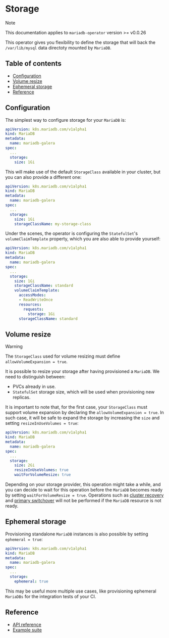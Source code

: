 # Storage

> [!NOTE]  
> This documentation applies to `mariadb-operator` version >= v0.0.26

This operator gives you flexibility to define the storage that will back the `/var/lib/mysql` data directoty mounted by `MariaDB`.

## Table of contents
<!-- toc -->
- [Configuration](#configuration)
- [Volume resize](#volume-resize)
- [Ephemeral storage](#ephemeral-storage)
- [Reference](#reference)
<!-- /toc -->

## Configuration

The simplest way to configure storage for your `MariaDB` is:

```yaml
apiVersion: k8s.mariadb.com/v1alpha1
kind: MariaDB
metadata:
  name: mariadb-galera
spec:
  ...
  storage:
    size: 1Gi
```

This will make use of the default `StorageClass` available in your cluster, but you can also provide a different one:

```yaml
apiVersion: k8s.mariadb.com/v1alpha1
kind: MariaDB
metadata:
  name: mariadb-galera
spec:
  ...
  storage:
    size: 1Gi
    storageClassName: my-storage-class
```

Under the scenes, the operator is configuring the `StatefulSet`'s `volumeClaimTemplate` property, which you are also able to provide yourself:

```yaml
apiVersion: k8s.mariadb.com/v1alpha1
kind: MariaDB
metadata:
  name: mariadb-galera
spec:
  ...
  storage:
    size: 1Gi
    storageClassName: standard
    volumeClaimTemplate:
      accessModes:
      - ReadWriteOnce
      resources:
        requests:
          storage: 1Gi
      storageClassName: standard
```

## Volume resize

> [!WARNING]  
> The `StorageClass` used for volume resizing must define `allowVolumeExpansion = true`.

It is possible to resize your storage after having provisioned a `MariaDB`. We need to distinguish between:
- PVCs already in use.
- `StatefulSet` storage size, which will be used when provisioning new replicas.

It is important to note that, for the first case, your `StorageClass` must support volume expansion by declaring the `allowVolumeExpansion = true`. In such case, it will be safe to expand the storage by increasing the `size` and setting `resizeInUseVolumes = true`:

```yaml
apiVersion: k8s.mariadb.com/v1alpha1
kind: MariaDB
metadata:
  name: mariadb-galera
spec:
  ...
  storage:
    size: 2Gi
    resizeInUseVolumes: true
    waitForVolumeResize: true
```

Depending on your storage provider, this operation might take a while, and you can decide to wait for this operation before the `MariaDB` becomes ready by setting `waitForVolumeResize = true`. Operations such as [cluster recovery](./GALERA.md#galera-cluster-recovery) and [primary switchover](./HA.md) will not be performed if the `MariaDB` resource is not ready.

## Ephemeral storage

Provisioning standalone `MariaDB` instances is also possible by setting `ephemeral = true`:

```yaml
apiVersion: k8s.mariadb.com/v1alpha1
kind: MariaDB
metadata:
  name: mariadb-galera
spec:
  ...
  storage:
    ephemeral: true   
```

This may be useful more multiple use cases, like provisioning ephemeral `MariaDBs` for the integration tests of your CI.

## Reference
- [API reference](./API_REFERENCE.md)
- [Example suite](../examples/)
